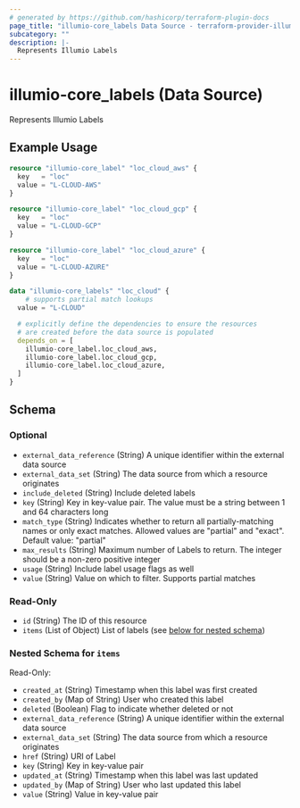 ```yaml
---
# generated by https://github.com/hashicorp/terraform-plugin-docs
page_title: "illumio-core_labels Data Source - terraform-provider-illumio-core"
subcategory: ""
description: |-
  Represents Illumio Labels
---
```


# illumio-core_labels (Data Source)

Represents Illumio Labels

## Example Usage

```terraform
resource "illumio-core_label" "loc_cloud_aws" {
  key   = "loc"
  value = "L-CLOUD-AWS"
}

resource "illumio-core_label" "loc_cloud_gcp" {
  key   = "loc"
  value = "L-CLOUD-GCP"
}

resource "illumio-core_label" "loc_cloud_azure" {
  key   = "loc"
  value = "L-CLOUD-AZURE"
}

data "illumio-core_labels" "loc_cloud" {
	# supports partial match lookups
  value = "L-CLOUD"

  # explicitly define the dependencies to ensure the resources
  # are created before the data source is populated
  depends_on = [
    illumio-core_label.loc_cloud_aws,
    illumio-core_label.loc_cloud_gcp,
    illumio-core_label.loc_cloud_azure,
  ]
}
```

<!-- schema generated by tfplugindocs -->
## Schema

### Optional

- `external_data_reference` (String) A unique identifier within the external data source
- `external_data_set` (String) The data source from which a resource originates
- `include_deleted` (String) Include deleted labels
- `key` (String) Key in key-value pair. The value must be a string between 1 and 64 characters long
- `match_type` (String) Indicates whether to return all partially-matching names or only exact matches. Allowed values are "partial" and "exact". Default value: "partial"
- `max_results` (String) Maximum number of Labels to return. The integer should be a non-zero positive integer
- `usage` (String) Include label usage flags as well
- `value` (String) Value on which to filter. Supports partial matches

### Read-Only

- `id` (String) The ID of this resource
- `items` (List of Object) List of labels (see [below for nested schema](#nestedatt--items))

<a id="nestedatt--items"></a>
### Nested Schema for `items`

Read-Only:

- `created_at` (String) Timestamp when this label was first created
- `created_by` (Map of String) User who created this label
- `deleted` (Boolean) Flag to indicate whether deleted or not
- `external_data_reference` (String) A unique identifier within the external data source
- `external_data_set` (String) The data source from which a resource originates
- `href` (String) URI of Label
- `key` (String) Key in key-value pair
- `updated_at` (String) Timestamp when this label was last updated
- `updated_by` (Map of String) User who last updated this label
- `value` (String) Value in key-value pair


